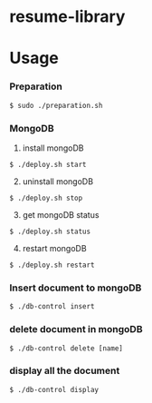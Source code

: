 # resume-library

# Usage
### Preparation
```
$ sudo ./preparation.sh
```

### MongoDB
1. install mongoDB
```
$ ./deploy.sh start
```

2. uninstall mongoDB
```
$ ./deploy.sh stop
```

3. get mongoDB status
```
$ ./deploy.sh status
```

4. restart mongoDB
```
$ ./deploy.sh restart
```

### Insert document to mongoDB
```
$ ./db-control insert
```


### delete document in mongoDB
```
$ ./db-control delete [name]
```

### display all the document
```
$ ./db-control display
```

